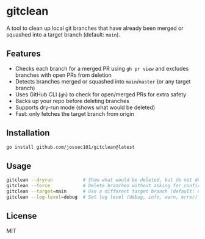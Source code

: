 # gitclean

A tool to clean up local git branches that have already been merged or squashed into a target branch (default: `main`).

## Features
- Checks each branch for a merged PR using `gh pr view` and excludes branches with open PRs from deletion
- Detects branches merged or squashed into `main`/`master` (or any target branch)
- Uses GitHub CLI (`gh`) to check for open/merged PRs for extra safety
- Backs up your repo before deleting branches
- Supports dry-run mode (shows what would be deleted)
- Fast: only fetches the target branch from origin

## Installation

```sh
go install github.com/jossec101/gitclean@latest
```

## Usage

```sh
gitclean --dryrun           # Show what would be deleted, but do not delete anything
gitclean --force            # Delete branches without asking for confirmation
gitclean --target=main      # Use a different target branch (default: origin/main)
gitclean --log-level=debug  # Set log level (debug, info, warn, error)
```

## License
MIT
